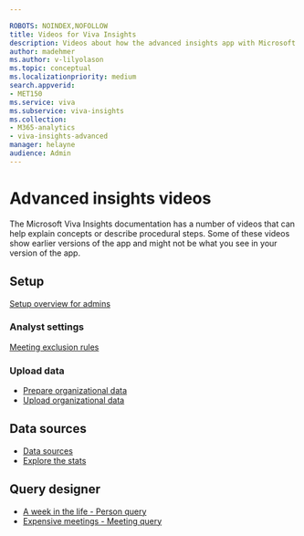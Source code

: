 ```yaml
---

ROBOTS: NOINDEX,NOFOLLOW
title: Videos for Viva Insights
description: Videos about how the advanced insights app with Microsoft Viva Insights works
author: madehmer
ms.author: v-lilyolason
ms.topic: conceptual
ms.localizationpriority: medium 
search.appverid:
- MET150
ms.service: viva 
ms.subservice: viva-insights 
ms.collection: 
- M365-analytics
- viva-insights-advanced
manager: helayne
audience: Admin
---
```


# Advanced insights videos

The Microsoft Viva Insights documentation has a number of videos that can help explain concepts or describe procedural steps. Some of these videos show earlier versions of the app and might not be what you see in your version of the app.

## Setup

[Setup overview for admins](../setup/Set-up-Workplace-Analytics.md#video-overview-for-admins)
<!--* [Assign licenses](../setup/assign-licenses-to-population.md#video-assign-licenses)
* [Assign roles](../setup/assign-roles-to-wpa-admins.md#video-assign-roles)-->

### Analyst settings

[Meeting exclusion rules](../tutorials/meeting-exclusions-intro.md#video-learn-about-meeting-exclusion-rules)

### Upload data

* [Prepare organizational data](/viva/insights/setup/prepare-organizational-data?toc=/viva/insights/use/toc.json&bc=/viva/insights/breadcrumb/toc.json#video-organizational-data-provides-context)
* [Upload organizational data](/viva/insights/setup/upload-organizational-data-1st?toc=/viva/insights/use/toc.json&bc=/viva/insights/breadcrumb/toc.json#video-upload-organizational-data)

<!-- DELETING THIS FOR NOW. WE'RE ABOUT TO CHANGE THE UI OF THE PRIVACY SETTINGS, SO THIS WILL BE OUT OF DATE.
## Data Privacy
* [Privacy settings](../use/privacy-settings.md#privacy-video) -->

## Data sources

* [Data sources](../use/data-sourcesv2.md#video-learn-about-data-sources)
* [Explore the stats](../use/explore-intro.md#video-learn-about-explore-the-stats)

## Query designer

* [A week in the life - Person query](../tutorials/Query-basics.md#a-week-in-the-life)
* [Expensive meetings - Meeting query](../tutorials/Query-basics.md#expensive-meetings)

<!-- NOTE: THIS TOPIC IS NOW A PLACEHOLDER. VIDEOS CAN BE PUBLISHED HERE IN THE FUTURE. -->

<!-- REMOVED PER DAYSHA ON 20 MAY 2021 AT THE URGING OF Karlee Scott-Murphey, a GBB for Viva Insights 
## Office mechanics

A look at Workplace Analytics and how it works, including how you can correlate Workplace Analytics data with other business information to generate powerful models and best practices to drive positive business outcomes.
> [!VIDEO https://www.youtube.com/embed/xiRb8T4ohFc]
-->

<!-- REMOVED PER DAYSHA 14 FEB. 2020. 
## Macy's uses MyAnalytics to support their Time is Money program

Learn how Macys is using Workplace Analytics and MyAnalytics to drive change in their organization
> [!VIDEO https://www.youtube.com/embed/eZeTkK65RQM]
-->

<!-- TESTING IFRAME VALIDITY AND LINKS TO ALL OF THE OTHER WPA AND MYA VIDEOS HERE: 

# Onboarding videos

## Overview for admins

<iframe width="640" height="564" src="https://player.vimeo.com/video/282873274" frameborder="0" allowFullScreen mozallowfullscreen webkitAllowFullScreen></iframe>

## Assign licenses

<iframe width="640" height="564" src="https://player.vimeo.com/video/282896938" frameborder="0" allowFullScreen mozallowfullscreen webkitAllowFullScreen></iframe>

This video can also be found here: 
[Assign licenses](https://review.docs.microsoft.com/Workplace-Analytics/setup/assign-licenses-to-population?branch=PAS-WpAVideos)

## Assign roles

<iframe width="640" height="564" src="https://player.vimeo.com/video/282897409" frameborder="0" allowFullScreen mozallowfullscreen webkitAllowFullScreen></iframe>

This video can also be found here: 
[Assign roles](https://review.docs.microsoft.com/Workplace-Analytics/setup/assign-roles-to-wpa-admins?branch=PAS-WpAVideos)

## Privacy in Workplace Analytics

<iframe width="640" height="564" src="https://player.vimeo.com/video/282897705" frameborder="0" allowFullScreen mozallowfullscreen webkitAllowFullScreen></iframe>

This video can also be found here: 
[Privacy in Workplace Analytics](
https://review.docs.microsoft.com/Workplace-Analytics/use/settings?branch=PAS-WpAVideos#video-privacy)

## Upload organizational data

<iframe width="640" height="564" src="https://player.vimeo.com/video/282897809" frameborder="0" allowFullScreen mozallowfullscreen webkitAllowFullScreen></iframe>

This video can also be found here: 
[Upload organizational data](
https://review.docs.microsoft.com/Workplace-Analytics/setup/upload-organizational-data-1st?branch=PAS-WpAVideos#video-upload-organizational-data)

and here:
[Upload organizational data](
https://review.docs.microsoft.com/Workplace-Analytics/setup/upload-organizational-data?branch=PAS-WpAVideos#video-upload-organizational-data)

## Solution overview

<iframe width="640" height="564" src="https://player.vimeo.com/video/287139611" frameborder="0" allowFullScreen mozallowfullscreen webkitAllowFullScreen></iframe>

This video can also be found here: 
[Solution overview](
https://review.docs.microsoft.com/workplace-analytics/tutorials/solutionsv2-intro?branch=PAS-WpAVideos#video-solution-overview)

## MyAnalytics for admins

<iframe src="https://player.vimeo.com/video/304879652" width="640" height="360" frameborder="0" webkitallowfullscreen mozallowfullscreen allowfullscreen></iframe>

This video can also be found here: 
[Introduction for admins](
https://review.docs.microsoft.com/Workplace-Analytics/personal/overview/mya-for-admins?branch=PAS-AddMyAVideo)
-->
